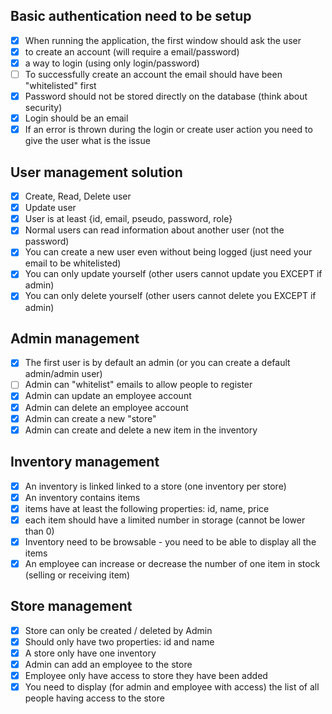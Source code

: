 ## Basic authentication need to be setup
- [x] When running the application, the first window should ask the user
- [x] to create an account (will require a email/password)
- [x] a way to login (using only login/password)
- [ ] To successfully create an account the email should have been "whitelisted" first
- [x] Password should not be stored directly on the database (think about security)
- [x] Login should be an email
- [x] If an error is thrown during the login or create user action you need to give the user what is the issue
## User management solution
- [x] Create, Read, Delete user
- [x] Update user
- [x] User is at least {id, email, pseudo, password, role}
- [x] Normal users can read information about another user (not the password)
- [x] You can create a new user even without being logged (just need your email to be whitelisted)
- [x] You can only update yourself (other users cannot update you EXCEPT if admin)
- [x] You can only delete yourself (other users cannot delete you EXCEPT if admin)
## Admin management
- [x] The first user is by default an admin (or you can create a default admin/admin user)
- [ ] Admin can "whitelist" emails to allow people to register
- [x] Admin can update an employee account
- [x] Admin can delete an employee account
- [x] Admin can create a new "store"
- [x] Admin can create and delete a new item in the inventory
## Inventory management
- [x] An inventory is linked linked to a store (one inventory per store)
- [x] An inventory contains items
- [x] items have at least the following properties: id, name, price
- [x] each item should have a limited number in storage (cannot be lower than 0)
- [x] Inventory need to be browsable - you need to be able to display all the items
- [x] An employee can increase or decrease the number of one item in stock (selling or receiving item)
## Store management
- [x] Store can only be created / deleted by Admin
- [x] Should only have two properties: id and name
- [x] A store only have one inventory
- [x] Admin can add an employee to the store
- [x] Employee only have access to store they have been added
- [x] You need to display (for admin and employee with access) the list of all people having access to the store